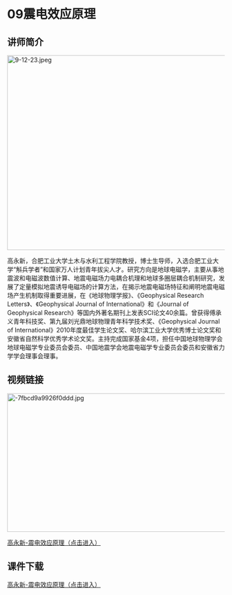 # 09震电效应原理
## 讲师简介

<html>
<head> 
<meta charset="utf-8"> 
</head>
<body>
  

<img src="https://s1.imagehub.cc/images/2023/08/28/9-12-23.jpeg" alt="9-12-23.jpeg" border="0" width="600" height="450"> </p>                  

</body>
</html> 
 
高永新，合肥工业大学土木与水利工程学院教授，博士生导师，入选合肥工业大学“斛兵学者”和国家万人计划青年拔尖人才。研究方向是地球电磁学，主要从事地震波和电磁波数值计算、地震电磁场力电耦合机理和地球多圈层耦合机制研究，发展了定量模拟地震诱导电磁场的计算方法，在揭示地震电磁场特征和阐明地震电磁场产生机制取得重要进展，在《地球物理学报》、《Geophysical Research Letters》、《Geophysical Journal of International》和《Journal of Geophysical Research》等国内外著名期刊上发表SCI论文40余篇。曾获得傅承义青年科技奖、第九届刘光鼎地球物理青年科学技术奖、《Geophysical Journal of International》2010年度最佳学生论文奖、哈尔滨工业大学优秀博士论文奖和安徽省自然科学优秀学术论文奖。主持完成国家基金4项，担任中国地球物理学会地球电磁学专业委员会委员、中国地震学会地震电磁学专业委员会委员和安徽省力学学会理事会理事。


## 视频链接

<img src="https://z4a.net/images/2023/08/28/-7fbcd9a9926f0ddd.jpg" alt="-7fbcd9a9926f0ddd.jpg" border="0" width="550" height="320"/>

[高永新-震电效应原理（点击进入）](https://www.bilibili.com/video/BV1Rj411q7Np/?share_source=copy_web)

## 课件下载

[高永新-震电效应原理（点击进入）](https://916aedf0-2a44-4742-b053-7e90f7fc828d.filesusr.com/ugd/478d0c_9c2aa1e1c8a24deca2a5fa7467ba8a64.pdf)
